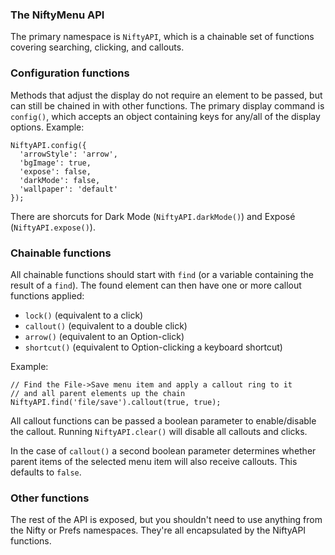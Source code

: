 ### The NiftyMenu API

The primary namespace is `NiftyAPI`, which is a chainable set of functions covering searching, clicking, and callouts.

### Configuration functions

Methods that adjust the display do not require an element to be passed, but can still be chained in with other functions. The primary display command is `config()`, which accepts an object containing keys for any/all of the display options. Example:

    NiftyAPI.config({
      'arrowStyle': 'arrow',
      'bgImage': true,
      'expose': false,
      'darkMode': false,
      'wallpaper': 'default'
    });

There are shorcuts for Dark Mode (`NiftyAPI.darkMode()`) and Exposé (`NiftyAPI.expose()`).

### Chainable functions

All chainable functions should start with `find` (or a variable containing the result of a `find`). The found element can then have one or more callout functions applied: 
    
- `lock()` (equivalent to a click)
- `callout()` (equivalent to a double click)
- `arrow()` (equivalent to an Option-click)
- `shortcut()` (equivalent to Option-clicking a keyboard shortcut)

Example:

    // Find the File->Save menu item and apply a callout ring to it 
    // and all parent elements up the chain
    NiftyAPI.find('file/save').callout(true, true);

All callout functions can be passed a boolean parameter to enable/disable the callout. Running `NiftyAPI.clear()` will disable all callouts and clicks.

In the case of `callout()` a second boolean parameter determines whether parent items of the selected menu item will also receive callouts. This defaults to `false`.

### Other functions

The rest of the API is exposed, but you shouldn't need to use anything from the Nifty or Prefs namespaces. They're all encapsulated by the NiftyAPI functions.
